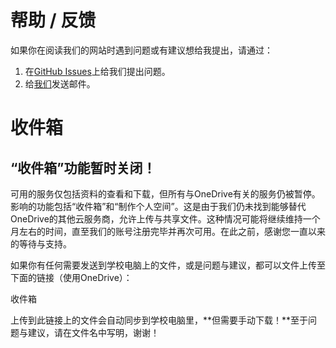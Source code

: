 # 帮助 / 反馈

如果你在阅读我们的网站时遇到问题或有建议想给我提出，请通过：
1. 在[GitHub Issues](https://github.com/zz19z-2021-2/zz19z-2021-2.github.io/issues)上给我们提出问题。
2. 给[我们](mailto:huanqiu_myworld@163.com)发送邮件。

# 收件箱

<div class="alert alert-danger">
    <div>
        <h2 class="mb-3">“收件箱”功能暂时关闭！</h2>
        <p>可用的服务仅包括资料的查看和下载，但所有与OneDrive有关的服务仍被暂停。影响的功能包括“收件箱”和“制作个人空间”。这是由于我们仍未找到能够替代OneDrive的其他云服务商，允许上传与共享文件。这种情况可能将继续维持一个月左右的时间，直至我们的账号注册完毕并再次可用。在此之前，感谢您一直以来的等待与支持。</p>
    </div>
</div>

如果你有任何需要发送到学校电脑上的文件，或是问题与建议，都可以文件上传至下面的链接（使用OneDrive）：

<div class="d-grid">
    <a class="btn btn-primary disabled">收件箱</a>
</div>

上传到此链接上的文件会自动同步到学校电脑里，**但需要手动下载！**至于问题与建议，请在文件名中写明，谢谢！
